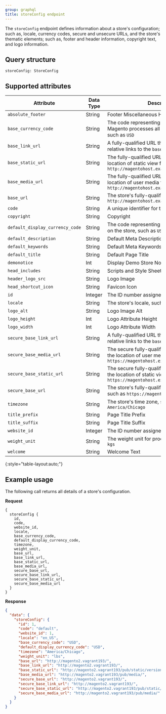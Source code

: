 ```yaml
---
group: graphql
title: storeConfig endpoint
---
```


The `storeConfig` endpoint defines information about a store's configuration; such as, locale, currency codes, secure and unsecure URLs, and the store's thematic elements; such as, footer and header information, copyright text, and logo information.

## Query structure

`storeConfig: StoreConfig`

## Supported attributes

Attribute |  Data Type | Description | Implementation
--- | --- | --- | ---
`absolute_footer` | String | Footer Miscellaneous HTML | Theme
`base_currency_code` | String | The code representing the currency in which Magento processes all payment transactions, such as `USD` | storeConfig
`base_link_url` | String | A fully-qualified URL that is used to create relative links to the `base_url` | storeConfig
`base_static_url` | String | The fully-qualified URL that specifies the location of static view files, such as `http://magentohost.example.com/pub/static/` | storeConfig
`base_media_url` | String | The fully-qualified URL that specifies the location of user media files, such as `http://magentohost.example.com/pub/media/` | storeConfig
`base_url` | String | The store's fully-qualified base URL, such as `http://magentohost.example.com/` | storeConfig
`code` | String | A unique identifier for the store | storeConfig
`copyright` | String | Copyright | Theme
`default_display_currency_code` | String | The code representing the currency displayed on the store, such as `USD` | storeConfig
`default_description` | String | Default Meta Description | Theme
`default_keywords` | String | Default Meta Keywords | Theme
`default_title` | String | Default Page Title | Theme
`demonotice` | Int | Display Demo Store Notice | Theme
`head_includes` | String | Scripts and Style Sheets | Theme
`header_logo_src` | String | Logo Image | Theme
`head_shortcut_icon` | String | Favicon Icon | Theme
`id` | Integer | The ID number assigned to the store | storeConfig
`locale` | String | The store's locale, such as `en_US` | storeConfig
`logo_alt` | String | Logo Image Alt | Theme
`logo_height` | Int | Logo Attribute Height | Theme
`logo_width` | Int | Logo Attribute Width | Theme
`secure_base_link_url` | String | A fully-qualified URL that is used to create relative links to the `base_url` | storeConfig
`secure_base_media_url` | String | The secure fully-qualified URL that specifies the location of user media files, such as `https://magentohost.example.com/pub/media/` | storeConfig
`secure_base_static_url` | String | The secure fully-qualified URL that specifies the location of static view files, such as `https://magentohost.example.com/pub/static/` | storeConfig
`secure_base_url` | String | The store's fully-qualified secure base URL, such as `https://magentohost.example.com/` | storeConfig
`timezone` | String | The store's time zone, such as `America/Chicago` | storeConfig
`title_prefix` | String | Page Title Prefix | Theme
`title_suffix` | String | Page Title Suffix | Theme
`website_id` | Integer | The ID number assigned to the parent website  | storeConfig 
`weight_unit` | String | The weight unit for products, such as `lbs` or `kgs` | storeConfig
`welcome` | String | Welcome Text | Theme
{:style="table-layout:auto;"}

## Example usage

The following call returns all details of a store's configuration.

**Request**

``` text
{
  storeConfig {
    id,
    code,
    website_id,
    locale,
    base_currency_code,
    default_display_currency_code,
    timezone,
    weight_unit,
    base_url,
    base_link_url,
    base_static_url,
    base_media_url,
    secure_base_url,
    secure_base_link_url,
    secure_base_static_url,
    secure_base_media_url
  }
}
```

**Response**

``` json
{
  "data": {
    "storeConfig": {
      "id": 1,
      "code": "default",
      "website_id": 1,
      "locale": "en_US",
      "base_currency_code": "USD",
      "default_display_currency_code": "USD",
      "timezone": "America/Chicago",
      "weight_unit": "lbs",
      "base_url": "http://magento2.vagrant193/",
      "base_link_url": "http://magento2.vagrant193/",
      "base_static_url": "http://magento2.vagrant193/pub/static/version1536249714/",
      "base_media_url": "http://magento2.vagrant193/pub/media/",
      "secure_base_url": "http://magento2.vagrant193/",
      "secure_base_link_url": "http://magento2.vagrant193/",
      "secure_base_static_url": "http://magento2.vagrant193/pub/static/version1536249714/",
      "secure_base_media_url": "http://magento2.vagrant193/pub/media/"
    }
  }
}
```
